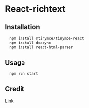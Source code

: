 # React-richtext


## Installation

```bash
  npm install @tinymce/tinymce-react
  npm install deasync
  npm install react-html-parser
```

## Usage

```bash
  npm run start
```

## Credit
[Link](https://www.tiny.cloud/docs/integrations/react/)